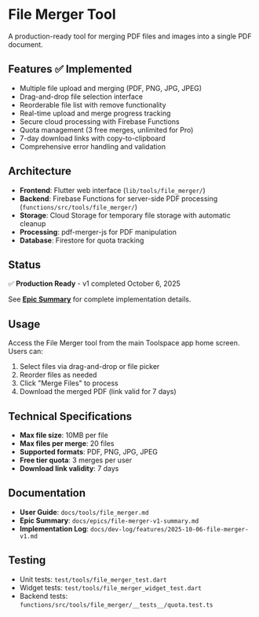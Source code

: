 # File Merger Tool

A production-ready tool for merging PDF files and images into a single PDF document.

## Features ✅ Implemented

- Multiple file upload and merging (PDF, PNG, JPG, JPEG)
- Drag-and-drop file selection interface
- Reorderable file list with remove functionality
- Real-time upload and merge progress tracking
- Secure cloud processing with Firebase Functions
- Quota management (3 free merges, unlimited for Pro)
- 7-day download links with copy-to-clipboard
- Comprehensive error handling and validation

## Architecture

- **Frontend**: Flutter web interface (`lib/tools/file_merger/`)
- **Backend**: Firebase Functions for server-side PDF processing (`functions/src/tools/file_merger/`)
- **Storage**: Cloud Storage for temporary file storage with automatic cleanup
- **Processing**: pdf-merger-js for PDF manipulation
- **Database**: Firestore for quota tracking

## Status

✅ **Production Ready** - v1 completed October 6, 2025

See **[Epic Summary](../../docs/epics/file-merger-v1-summary.md)** for complete implementation details.

## Usage

Access the File Merger tool from the main Toolspace app home screen. Users can:

1. Select files via drag-and-drop or file picker
2. Reorder files as needed
3. Click "Merge Files" to process
4. Download the merged PDF (link valid for 7 days)

## Technical Specifications

- **Max file size**: 10MB per file
- **Max files per merge**: 20 files
- **Supported formats**: PDF, PNG, JPG, JPEG
- **Free tier quota**: 3 merges per user
- **Download link validity**: 7 days

## Documentation

- **User Guide**: `docs/tools/file_merger.md`
- **Epic Summary**: `docs/epics/file-merger-v1-summary.md`
- **Implementation Log**: `docs/dev-log/features/2025-10-06-file-merger-v1.md`

## Testing

- Unit tests: `test/tools/file_merger_test.dart`
- Widget tests: `test/tools/file_merger_widget_test.dart`
- Backend tests: `functions/src/tools/file_merger/__tests__/quota.test.ts`
